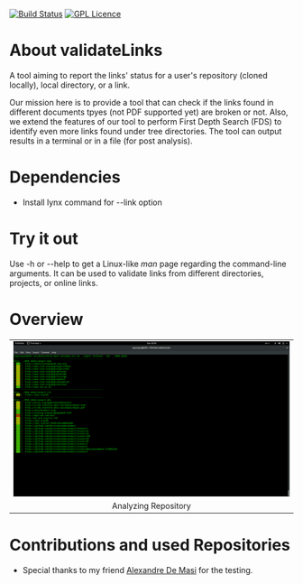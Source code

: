 [![Build Status](https://travis-ci.org/stefanos1316/validateLinks.svg?branch=master)](https://travis-ci.org/stefanos1316/validateLinks)
[![GPL Licence](https://badges.frapsoft.com/os/gpl/gpl.png?v=103)](https://opensource.org/licenses/GPL-3.0/)

# About validateLinks

A tool aiming to report the links' status for a user's repository (cloned locally), local directory, or a link.

Our mission here is to provide a tool that can check if the links found in different documents tpyes (not PDF supported yet) are broken or not. 
Also, we extend the features of our tool to perform First Depth Search (FDS) to identify even more links found under tree directories.
The tool can output results in a terminal or in a file (for post analysis). 


# Dependencies

* Install lynx command for --link option


# Try it out

Use -h or --help to get a Linux-like _man_ page regarding the command-line arguments.
It can be used to validate links from different directories, projects, or online links.


# Overview

<p align="center">
<table class="image">
<tr><td> <img src="media/1.png"  /></td></tr>
<tr><td class="caption" align="center">Analyzing Repository</td></tr>
</table>
</p>


# Contributions and used Repositories

* Special thanks to my friend [Alexandre De Masi](https://github.com/SheepOnMeth) for the testing.
